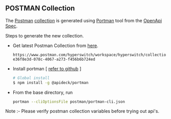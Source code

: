 ## POSTMAN Collection

The [Postman](https://www.postman.com/) [collection](./collection.postman.json) is generated using [Portman](https://www.npmjs.com/package/@apideck/portman) tool from the [OpenApi Spec](../openapi/open_api_spec.yaml).

Steps to generate the new collection.

- Get latest Postman Collection from [here](https://www.postman.com/hyperswitch/workspace/hyperswitch/collection/25176183-e36f8e3d-078c-4067-a273-f456b6b724ed).

    ```url
    https://www.postman.com/hyperswitch/workspace/hyperswitch/collection/25176183-e36f8e3d-078c-4067-a273-f456b6b724ed
    ```

* Install portman [ [refer to github](https://github.com/apideck-libraries/portman) ]

    ```bash
    # Global install
    $ npm install -g @apideck/portman
    ```

* From the base directory, run

    ```bash
    portman --cliOptionsFile postman/portman-cli.json
    ```

Note :- Please verify postman collection variables before trying out api's.